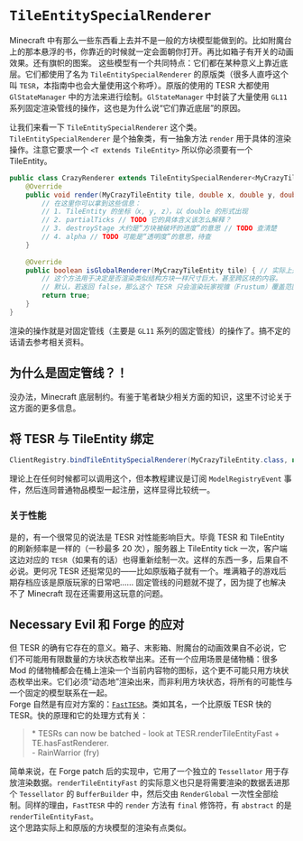 # `TileEntitySpecialRenderer`

Minecraft 中有那么一些东西看上去并不是一般的方块模型能做到的。比如附魔台上的那本悬浮的书，你靠近的时候就一定会面朝你打开。再比如箱子有开关的动画效果。还有旗帜的图案。
这些模型有一个共同特点：它们都在某种意义上靠近底层。它们都使用了名为 `TileEntitySpecialRenderer` 的原版类（很多人直呼这个叫 `TESR`，本指南中也会大量使用这个称呼）。原版的使用的 TESR 大都使用 `GlStateManager` 中的方法来进行绘制。`GlStateManager` 中封装了大量使用 `GL11` 系列固定渲染管线的操作，这也是为什么说“它们靠近底层”的原因。

让我们来看一下 `TileEntitySpecialRenderer` 这个类。`TileEntitySpecialRenderer` 是个抽象类，有一抽象方法 `render` 用于具体的渲染操作。注意它要求一个 `<T extends TileEntity>` 所以你必须要有一个 TileEntity。

```java
public class CrazyRenderer extends TileEntitySpecialRenderer<MyCrazyTileEntity> {
    @Override
    public void render(MyCrazyTileEntity tile, double x, double y, double z, float partialTicks, int destroyStage, float alpha) {
        // 在这里你可以拿到这些信息：
        // 1. TileEntity 的坐标（x, y, z），以 double 的形式出现
        // 2. partialTicks // TODO 它的具体含义该怎么解释？
        // 3. destroyStage 大约是“方块被破坏的进度”的意思 // TODO 查清楚
        // 4. alpha // TODO 可能是“透明度”的意思，待查
    }
    
    @Override
    public boolean isGlobalRenderer(MyCrazyTileEntity tile) { // 实际上是泛型参数
        // 这个方法用于决定是否渲染类似结构方块一样尺寸巨大，甚至跨区块的内容。
        // 默认，若返回 false，那么这个 TESR 只会渲染玩家视锥（Frustum）覆盖范围内的内容。
        return true;
    }
}
```

渲染的操作就是对固定管线（主要是 `GL11` 系列的固定管线）的操作了。搞不定的话请去参考相关资料。

## 为什么是固定管线？！

没办法，Minecraft 底层制约。有鉴于笔者缺少相关方面的知识，这里不讨论关于这方面的更多信息。

## 将 TESR 与 TileEntity 绑定

```java
ClientRegistry.bindTileEntitySpecialRenderer(MyCrazyTileEntity.class, new CrazyRenderer());
```

理论上在任何时候都可以调用这个，但本教程建议是订阅 `ModelRegistryEvent` 事件，然后连同普通物品模型一起注册，这样显得比较统一。

### 关于性能

是的，有一个很常见的说法是 TESR 对性能影响巨大。毕竟 TESR 和 TileEntity 的刷新频率是一样的（一秒最多 20 次），服务器上 TileEntity tick 一次，客户端这边对应的 `TESR`（如果有的话）也得重新绘制一次。这样的东西一多，后果自不必说。更何况 TESR 还挺常见的——比如原版箱子就有一个。堆满箱子的游戏后期存档应该是原版玩家的日常吧…… 固定管线的问题就不提了，因为提了也解决不了 Minecraft 现在还需要用这玩意的问题。

## Necessary Evil 和 Forge 的应对

但 TESR 的确有它存在的意义。箱子、末影箱、附魔台的动画效果自不必说，它们不可能用有限数量的方块状态枚举出来。还有一个应用场景是储物桶：很多 Mod 的储物桶都会在桶上渲染一个当前内容物的图标，这个更不可能只用方块状态枚举出来。它们必须“动态地”渲染出来，而非利用方块状态，将所有的可能性与一个固定的模型联系在一起。  
Forge 自然是有应对方案的：[`FastTESR`][ref-0710bdf3]。类如其名，一个比原版 TESR 快的 TESR。快的原理和它的处理方式有关：

>   \* TESRs can now be batched - look at TESR.renderTileEntityFast + TE.hasFastRenderer.  
> \- RainWarrior (fry)

简单来说，在 Forge patch 后的实现中，它用了一个独立的 `Tessellator` 用于存放渲染数据。`renderTileEntityFast` 的实际意义也只是将需要渲染的数据丢进那个 `Tessellator` 的 `BufferBuilder` 中，然后交由 `RenderGlobal` 一次性全部绘制。同样的理由，`FastTESR` 中的 `render` 方法有 `final` 修饰符，有 `abstract` 的是 `renderTileEntityFast`。  
这个思路实际上和原版的方块模型的渲染有点类似。

<!-- TODO 也许我们应该问六花把他的那个图直接贴这里，或者第六章的什么地方 -->

[ref-0710bdf3]: https://github.com/MinecraftForge/MinecraftForge/commit/0710bdf3f5a64e5fe1c725a30421b2c7523dca44
